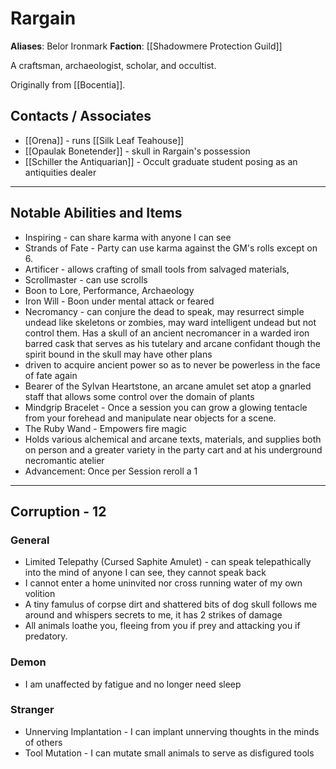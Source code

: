 # Rargain

**Aliases**: Belor Ironmark
**Faction**: [[Shadowmere Protection Guild]]

A craftsman, archaeologist, scholar, and occultist.

Originally from [[Bocentia]].

## Contacts / Associates

- [[Orena]] - runs [[Silk Leaf Teahouse]]
- [[Opaulak Bonetender]] - skull in Rargain's possession
- [[Schiller the Antiquarian]] - Occult graduate student posing as an antiquities dealer

---
## Notable Abilities and Items

- Inspiring - can share karma with anyone I can see
- Strands of Fate - Party can use karma against the GM's rolls except on 6.
- Artificer - allows crafting of small tools from salvaged materials, 
- Scrollmaster - can use scrolls
- Boon to Lore, Performance, Archaeology 
- Iron Will - Boon under mental attack or feared
- Necromancy - can conjure the dead to speak, may resurrect simple undead like skeletons or zombies, may ward intelligent undead but not control them.  Has a skull of an ancient necromancer in a warded iron barred cask that serves as his tutelary and arcane confidant though the spirit bound in the skull may have other plans
- driven to acquire ancient power so as to never be powerless in the face of fate again
- Bearer of the Sylvan Heartstone, an arcane amulet set atop a gnarled staff that allows some control over the domain of plants
- Mindgrip Bracelet - Once a session you can grow a glowing tentacle from your forehead and manipulate near objects for a scene.
- The Ruby Wand - Empowers fire magic
- Holds various alchemical and arcane texts, materials, and supplies both on person and a greater variety in the party cart and at his underground necromantic atelier
- Advancement: Once per Session reroll a 1 

---
## Corruption - 12

### General 

 - Limited Telepathy (Cursed Saphite Amulet) - can speak telepathically into the mind of anyone I can see, they cannot speak back 
 - I cannot enter a home uninvited nor cross running water of my own volition 
 - A tiny famulus of corpse dirt and shattered bits of dog skull follows me around and whispers secrets to me, it has 2 strikes of damage
 - All animals loathe you, fleeing from you if prey and attacking you if predatory.

### Demon

 - I am unaffected by fatigue and no longer need sleep 

### Stranger

 - Unnerving Implantation - I can implant unnerving thoughts in the minds of others 
 - Tool Mutation - I can mutate small animals to serve as disfigured tools